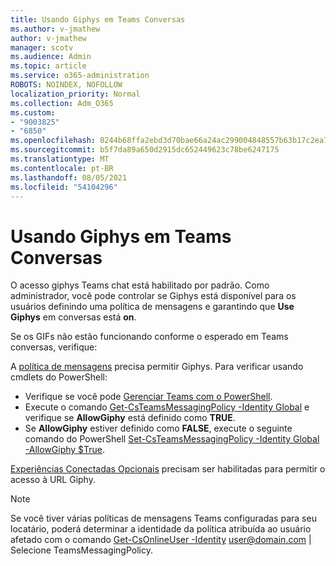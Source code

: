 ```yaml
---
title: Usando Giphys em Teams Conversas
ms.author: v-jmathew
author: v-jmathew
manager: scotv
ms.audience: Admin
ms.topic: article
ms.service: o365-administration
ROBOTS: NOINDEX, NOFOLLOW
localization_priority: Normal
ms.collection: Adm_O365
ms.custom:
- "9003825"
- "6850"
ms.openlocfilehash: 0244b68ffa2ebd3d70bae66a24ac299004848557b63b17c2ea74fafaff22bb8c
ms.sourcegitcommit: b5f7da89a650d2915dc652449623c78be6247175
ms.translationtype: MT
ms.contentlocale: pt-BR
ms.lasthandoff: 08/05/2021
ms.locfileid: "54104296"
---
```

# <a name="using-giphys-in-teams-conversations"></a>Usando Giphys em Teams Conversas

O acesso giphys Teams chat está habilitado por padrão. Como administrador, você pode controlar se Giphys [](https://docs.microsoft.com/microsoftteams/messaging-policies-in-teams#messaging-policy-settings) está disponível para os usuários definindo uma política de mensagens e garantindo que **Use Giphys** em conversas está **on**.

Se os GIFs não estão funcionando conforme o esperado em Teams conversas, verifique:

A [política de mensagens](https://docs.microsoft.com/microsoftteams/messaging-policies-in-teams) precisa permitir Giphys. Para verificar usando cmdlets do PowerShell:

- Verifique se você pode [Gerenciar Teams com o PowerShell](https://docs.microsoft.com/microsoftteams/teams-powershell-overview?view=o365-worldwide#manage-teams-with-powershell).
- Execute o comando [Get-CsTeamsMessagingPolicy -Identity Global](https://docs.microsoft.com/powershell/module/skype/get-csteamsmessagingpolicy?view=skype-ps) e verifique se **AllowGiphy** está definido como **TRUE**.
- Se **AllowGiphy** estiver definido como **FALSE**, execute o seguinte comando do PowerShell [Set-CsTeamsMessagingPolicy -Identity Global -AllowGiphy $True](https://docs.microsoft.com/powershell/module/skype/set-csteamsmessagingpolicy?view=skype-ps).

[Experiências Conectadas Opcionais](https://docs.microsoft.com/deployoffice/privacy/optional-connected-experiences) precisam ser habilitadas para permitir o acesso à URL Giphy.

> [!NOTE]
> Se você tiver várias políticas de mensagens Teams configuradas para seu locatário, poderá determinar a identidade da política atribuída ao usuário afetado com o comando [Get-CsOnlineUser -Identity](https://docs.microsoft.com/powershell/module/skype/get-csonlineuser?view=skype-ps) <user@domain.com> | Selecione TeamsMessagingPolicy.
